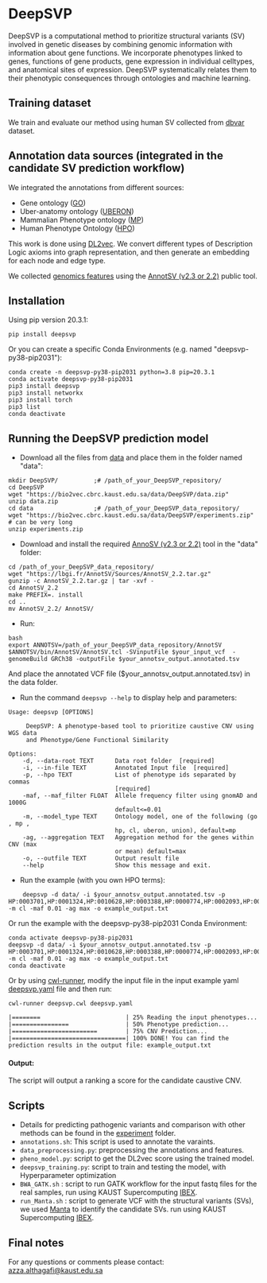 # DeepSVP
DeepSVP is a computational method to prioritize structural variants (SV) involved in genetic diseases by combining genomic information with information about gene functions. We incorporate phenotypes linked to genes, functions of gene products, gene expression in individual celltypes, and anatomical sites of expression. DeepSVP systematically relates them to their phenotypic consequences through ontologies and machine learning.
                                                                  
## Training dataset
We train and evaluate our method using human SV collected from [dbvar](https://ftp.ncbi.nlm.nih.gov/pub/dbVar/data/Homo_sapiens/by_assembly/GRCh38/vcf/) dataset.

## Annotation data sources (integrated in the candidate SV prediction workflow)
We integrated the annotations from different sources:
- Gene ontology ([GO](http://geneontology.org/docs/download-go-annotations/))
- Uber-anatomy ontology ([UBERON](https://www.ebi.ac.uk/ols/ontologies/uberon))
- Mammalian Phenotype ontology ([MP](http://www.informatics.jax.org/vocab/mp_ontology))
- Human Phenotype Ontology ([HPO](https://hpo.jax.org/app/download/annotation))

This work is done using [DL2vec](https://github.com/bio-ontology-research-group/DL2Vec). We convert different types of Description Logic axioms into graph representation, and then generate an embedding for each node and edge type.

We collected [genomics features](https://lbgi.fr/AnnotSV/annotations) using the [AnnotSV (v2.3 or 2.2)](https://lbgi.fr/AnnotSV/downloads) public tool. 


## Installation 
Using pip version 20.3.1:
```
pip install deepsvp
```

Or you can create a specific Conda Environments (e.g. named "deepsvp-py38-pip2031"):
```
conda create -n deepsvp-py38-pip2031 python=3.8 pip=20.3.1
conda activate deepsvp-py38-pip2031
pip3 install deepsvp
pip3 install networkx
pip3 install torch
pip3 list
conda deactivate
```

## Running the DeepSVP prediction model 
- Download all the files from [data](https://bio2vec.cbrc.kaust.edu.sa/data/DeepSVP/) and place them in the folder named "data":
```
mkdir DeepSVP/          ;# /path_of_your_DeepSVP_repository/
cd DeepSVP
wget "https://bio2vec.cbrc.kaust.edu.sa/data/DeepSVP/data.zip"
unzip data.zip
cd data                 ;# /path_of_your_DeepSVP_data_repository/
wget "https://bio2vec.cbrc.kaust.edu.sa/data/DeepSVP/experiments.zip"   # can be very long
unzip experiments.zip
```
- Download and install the required [AnnoSV (v2.3 or 2.2)](https://lbgi.fr/AnnotSV/downloads) tool in the "data" folder:
```
cd /path_of_your_DeepSVP_data_repository/
wget "https://lbgi.fr/AnnotSV/Sources/AnnotSV_2.2.tar.gz"
gunzip -c AnnotSV_2.2.tar.gz | tar -xvf -
cd AnnotSV_2.2
make PREFIX=. install
cd ..
mv AnnotSV_2.2/ AnnotSV/
```

- Run:
```
bash 
export ANNOTSV=/path_of_your_DeepSVP_data_repository/AnnotSV
$ANNOTSV/bin/AnnotSV/AnnotSV.tcl -SVinputFile $your_input_vcf  -genomeBuild GRCh38 -outputFile $your_annotsv_output.annotated.tsv

```
And place the annotated VCF file ($your_annotsv_output.annotated.tsv) in the data folder. 

- Run the command `deepsvp --help` to display help and parameters:
```
Usage: deepsvp [OPTIONS]
      
     DeepSVP: A phenotype-based tool to prioritize caustive CNV using WGS data
     and Phenotype/Gene Functional Similarity
  
Options:
    -d, --data-root TEXT      Data root folder  [required]
    -i, --in-file TEXT        Annotated Input file  [required]
    -p, --hpo TEXT            List of phenotype ids separated by commas
                              [required]
    -maf, --maf_filter FLOAT  Allele frequency filter using gnomAD and 1000G
                              default<=0.01
    -m, --model_type TEXT     Ontology model, one of the following (go , mp ,
                              hp, cl, uberon, union), default=mp
    -ag, --aggregation TEXT   Aggregation method for the genes within CNV (max
                              or mean) default=max
    -o, --outfile TEXT        Output result file
    --help                    Show this message and exit.        
```

- Run the example (with you own HPO terms):
```
    deepsvp -d data/ -i $your_annotsv_output.annotated.tsv -p HP:0003701,HP:0001324,HP:0010628,HP:0003388,HP:0000774,HP:0002093,HP:0000508,HP:0000218 -m cl -maf 0.01 -ag max -o example_output.txt
```    
Or run the example with the deepsvp-py38-pip2031 Conda Environment:
```
conda activate deepsvp-py38-pip2031
deepsvp -d data/ -i $your_annotsv_output.annotated.tsv -p HP:0003701,HP:0001324,HP:0010628,HP:0003388,HP:0000774,HP:0002093,HP:0000508,HP:0000218 -m cl -maf 0.01 -ag max -o example_output.txt
conda deactivate
```
Or by using [cwl-runner](https://github.com/common-workflow-language/cwltool), modify the input file in the input example yaml [deepsvp.yaml](https://github.com/bio-ontology-research-group/DeepSVP/blob/master/deepsvp.yaml) file and then run:

	cwl-runner deepsvp.cwl deepsvp.yaml 
    
 ```   
 |========                        | 25% Reading the input phenotypes...
 |================                | 50% Phenotype prediction... 
 |========================        | 75% CNV Prediction... 
 |================================| 100% DONE! You can find the prediction results in the output file: example_output.txt
```



#### Output:
The script will output a ranking a score for the candidate caustive CNV. 

## Scripts 
- Details for predicting pathogenic variants and comparison with other methods can be found in the [experiment](https://github.com/bio-ontology-research-group/DL2Vec/tree/master/Experiment) folder.
- ``annotations.sh``: This script is used to annotate the varaints.
- ``data_preprocessing.py``: preprocessing the annotations and features.
- ``pheno_model.py``: script to get the DL2vec score using the trained model.
- ``deepsvp_training.py``: script to train and testing the model, with Hyperparameter optimization
- ``BWA_GATK.sh`` : script to run GATK workflow for the input fastq files for the real samples, run using KAUST Supercomputing [IBEX](https://www.hpc.kaust.edu.sa/ibex).
- ``run_Manta.sh`` : script to generate VCF with the structural variants (SVs), we used [Manta](https://github.com/Illumina/manta) to identify the candidate SVs.  run using KAUST Supercomputing [IBEX](https://www.hpc.kaust.edu.sa/ibex).

## Final notes
For any questions or comments please contact: azza.althagafi@kaust.edu.sa

